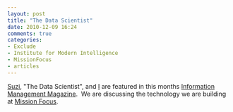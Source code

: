 ```yaml
---
layout: post
title: "The Data Scientist"
date: 2010-12-09 16:24
comments: true
categories: 
- Exclude
- Institute for Modern Intelligence
- MissionFocus
- articles
---
```

[Suzi](http://missionfocus.com/about-us/index.html#suzi), "The Data Scientist", and [I](http://missionfocus.com/about-us.html#andy) are featured in this months [Information Management Magazine](http://www.information-management.com/issues/20_7/data_management_ultra_large_scale_data_databases-10019098-1.html).  We are discussing the technology we are building at [Mission Focus](http://missionfocus.com).